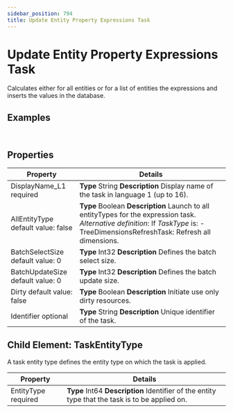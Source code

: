```yaml
---
sidebar_position: 794
title: Update Entity Property Expressions Task
---
```


# Update Entity Property Expressions Task

Calculates either for all entities or for a list of entities the expressions and inserts the values in the database.

## Examples

```


```
## Properties

| Property | Details |
| --- | --- |
| DisplayName\_L1 required | **Type**  String  **Description** Display name of the task in language 1 (up to 16). |
| AllEntityType default value: false | **Type**  Boolean  **Description** Launch to all entityTypes for the expression task. *Alternative definition*: If *TaskType* is: - TreeDimensionsRefreshTask: Refresh all dimensions. |
| BatchSelectSize default value: 0 | **Type**  Int32  **Description** Defines the batch select size. |
| BatchUpdateSize default value: 0 | **Type**  Int32  **Description** Defines the batch update size. |
| Dirty default value: false | **Type**  Boolean  **Description** Initiate use only dirty resources. |
| Identifier optional | **Type**  String  **Description** Unique identifier of the task. |

## Child Element: TaskEntityType

A task entity type defines the entity type on which the task is applied.

| Property | Details |
| --- | --- |
| EntityType required | **Type**  Int64  **Description** Identifier of the entity type that the task is to be applied on. |